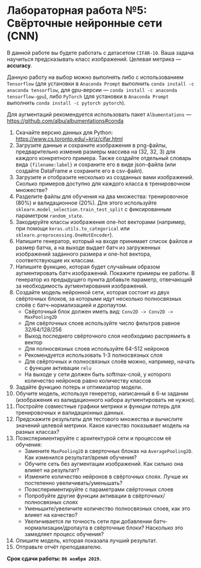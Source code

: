 ﻿# Лабораторная работа №5: Cвёрточные нейронные сети (CNN)

В данной работе вы будете работать с датасетом `CIFAR-10`. Ваша задача научиться предсказывать класс изображений. Целевая метрика — **accuracy**.

Данную работу на выбор можно выполнять либо с использованием `Tensorflow` (для установки в `Anaconda Prompt` выполнить `conda install -c anaconda tensorflow`, 
для gpu-версии — `conda install -c anaconda tensorflow-gpu`), либо `PyTorch` (для установки в `Anaconda Prompt` выполнить `conda install -c pytorch pytorch`).

Для аугментаций рекомендуется использовать пакет `Albumentations` — https://github.com/albu/albumentations#conda

1. Скачайте версию данных для Python: https://www.cs.toronto.edu/~kriz/cifar.html
2. Загрузите данные и сохраните изображения в png-файлы, предварительно изменив размеры массива на (32, 32, 3) для каждого конкретного примера. Также создайте отдельный словарь 
вида `{filename:label}` и сохраните его в виде json-файла (или создайте DataFrame и сохраните его в csv-файл).
3. Загрузите и отобразите несколько из созданных вами изображений. Сколько примеров доступно для каждого класса в тренировочном множестве?
4. Разделите файлы для обучения на два множества: тренировочное (80%) и валидационное (20%). Для этого используйте `sklearn.model_selection.train_test_split` с фиксированным 
параметром `random_state`.
5. Закодируйте классы изображения one-hot векторами (например, при помощи `keras.utils.to_categorical` или `sklearn.preprocessing.OneHotEncoder`).
6. Напишите генератор, который на входе принимает список файлов и размер батча, а на выходе выдает батч из загруженных изображений заданного размера и one-hot вектора, 
соответствующие их классам.
7. Напишите функцию, которая будет случайным образом аугментировать батч изображений. Покажите примеры ее работы. В генератор из предыдущего пункта добавьте параметр, 
отвечающий за необходимость аугментирования изображений.
8. Создайте модель нейронной сети, которая состоит из двух свёрточных блоков, за которыми идут несколько полносвязных слоёв с батч-нормализацией и дропаутом.
    * Свёрточный блок должен иметь вид: `Conv2D -> Conv2D -> MaxPooling2D`
    * Для свёрточных слоев используйте число фильтров равное 32/64/128/256
    * Выход последнего свёрточного слоя необходимо распрямить в вектор
    * Для полносвязных слоев используйте 64-512 нейронов
    * Рекомендуется использовать 1-3 полносвязных слоя
    * Для свёрточных и полносвязных слоёв можно, например, начать с функции активации `relu`
    * На выходе у сети должен быть softmax-слой, у которого количество нейронов равно количеству классов
9. Задайте функцию потерь и оптимизатор модели.
10. Обучите модель, используя генеретор, написанный в 6-м задании (изображения из валидационного набора аугментировать не нужно). 
11. Постройте совместные графики метрики и функции потерь для тренировочных и валидационных данных.
12. Предскажите результаты для тестового множества и вычислите значений целевой метрики. Какое качество показывает модель на разных классах?
13. Поэкспериментируйте с архитектурой сети и процессом её обучения:
    * Замените `MaxPooling2D` в сверточных блоках на `AveragePooling2D`. Как изменился результат/время обучения?
    * Обучите сеть без аугментации изображений. Как сильно она влияет на результат? 
    * Измените количество нейронов в свёрточных слоях. Лучше их постепенно увеличивать/уменьшать?
    * Поэкспериментируйте с параметрами свёрточных слоев
    * Попробуйте другие функции активации в свёрточных/полносвязных слоях
    * Уменьшите/увеличите количество полносвязных слоев, как это влияет на качество?
    * Увеличивается ли точность сети при добавлении батч-нормализации/дропаута в свёрточные блоки? Насколько это замедляет процесс обучения?
14. Опишите модель, которая показала лучший результат.
15. Отправьте отчёт преподавателю.

**Срок сдачи работы: `06 ноября 2019`.**
